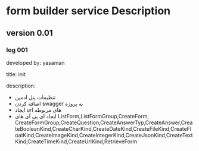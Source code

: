 # form builder service Description

## version 0.01

### log 001


developed by: yasaman

title: init

description:

- تنظیمات پنل ادمین
- اضافه کردن swagger به پروژه
- ایجاد url های مربوطه
- ایجاد ای پی آی های ListForm,ListFormGroup,CreateForm, CreateFormGroup,CreateQuestion,CreateAnswerTyp,CreateAnswer,CreateBooleanKind,CreateCharKind,CreateDateKind,CreateFileKind,CreateFloatKind,CreateImageKind,CreateIntegerKind,CreateJsonKind,CreateTextKind,CreateTimeKind,CreateUrlKind,RetrieveForm